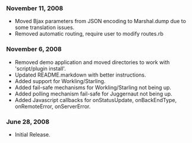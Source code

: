 ### November 11, 2008

- Moved Bjax parameters from JSON encoding to Marshal.dump due to some translation issues.
- Removed automatic routing, require user to modify routes.rb

### November 6, 2008

- Removed demo application and moved directories to work with 'script/plugin install'.
- Updated README.markdown with better instructions.
- Added support for Workling/Starling.
- Added fail-safe mechanisms for Workling/Starling not being up.
- Added polling mechanism fail-safe for Juggernaut not being up.
- Added Javascript callbacks for onStatusUpdate, onBackEndType, onRemoteError, onServerError.

### June 28, 2008

- Initial Release.